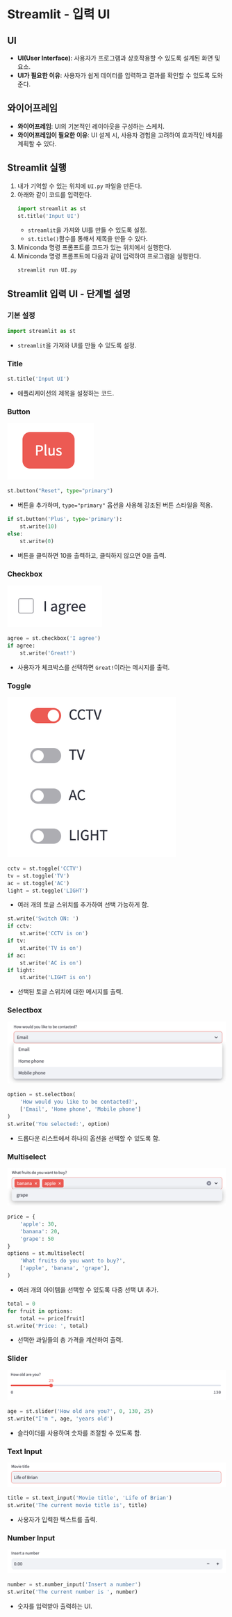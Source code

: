# Streamlit - 입력 UI

## UI
- **UI(User Interface)**: 사용자가 프로그램과 상호작용할 수 있도록 설계된 화면 및 요소.
- **UI가 필요한 이유**: 사용자가 쉽게 데이터를 입력하고 결과를 확인할 수 있도록 도와준다.

## 와이어프레임
- **와이어프레임**: UI의 기본적인 레이아웃을 구성하는 스케치.
- **와이어프레임이 필요한 이유**: UI 설계 시, 사용자 경험을 고려하여 효과적인 배치를 계획할 수 있다.

## Streamlit 실행
1. 내가 기억할 수 있는 위치에 `UI.py` 파일을 만든다.
2. 아래와 같이 코드를 입력한다.
    ```python
    import streamlit as st
    st.title('Input UI')
    ```
    - `streamlit`을 가져와 UI를 만들 수 있도록 설정.
    - `st.title()`함수를 통해서 제목을 만들 수 있다.
3. Miniconda 명령 프롬프트를 코드가 있는 위치에서 실행한다.
4. Miniconda 명령 프롬프트에 다음과 같이 입력하여 프로그램을 실행한다.
    ```bash
    streamlit run UI.py
    ```

## Streamlit 입력 UI - 단계별 설명

### 기본 설정
```python
import streamlit as st
```
- `streamlit`을 가져와 UI를 만들 수 있도록 설정.
### Title
```python
st.title('Input UI')
```
- 애플리케이션의 제목을 설정하는 코드.

### Button
  ![button](./images/button.png)

```python
st.button("Reset", type="primary")
```
- 버튼을 추가하며, `type="primary"` 옵션을 사용해 강조된 버튼 스타일을 적용.

```python
if st.button('Plus', type='primary'):
    st.write(10)
else:
    st.write(0)
```
- 버튼을 클릭하면 10을 출력하고, 클릭하지 않으면 0을 출력.

### Checkbox

  ![checkbox](./images/checkbox.png)

```python
agree = st.checkbox('I agree')
if agree:
    st.write('Great!')
```
- 사용자가 체크박스를 선택하면 `Great!`이라는 메시지를 출력.

### Toggle

  ![toggle](./images/toggle.png)

```python
cctv = st.toggle('CCTV')
tv = st.toggle('TV')
ac = st.toggle('AC')
light = st.toggle('LIGHT')
```
- 여러 개의 토글 스위치를 추가하여 선택 가능하게 함.

```python
st.write('Switch ON: ')
if cctv:
    st.write('CCTV is on')
if tv:
    st.write('TV is on')
if ac:
    st.write('AC is on')
if light:
    st.write('LIGHT is on')
```
- 선택된 토글 스위치에 대한 메시지를 출력.

### Selectbox

  ![selectbox](./images/selectbox.png)

```python
option = st.selectbox(
    'How would you like to be contacted?',
    ['Email', 'Home phone', 'Mobile phone']
)
st.write('You selected:', option)
```
- 드롭다운 리스트에서 하나의 옵션을 선택할 수 있도록 함.

### Multiselect

  ![multiselect](./images/multiselect.png)

```python
price = {
    'apple': 30,
    'banana': 20,
    'grape': 50
}
options = st.multiselect(
    'What fruits do you want to buy?',
    ['apple', 'banana', 'grape'],
)
```
- 여러 개의 아이템을 선택할 수 있도록 다중 선택 UI 추가.

```python
total = 0
for fruit in options:
    total += price[fruit]
st.write('Price: ', total)
```
- 선택한 과일들의 총 가격을 계산하여 출력.

### Slider

  ![slider](./images/slider.png)

```python
age = st.slider('How old are you?', 0, 130, 25)
st.write("I'm ", age, 'years old')
```
- 슬라이더를 사용하여 숫자를 조절할 수 있도록 함.

### Text Input

  ![textinput](./images/textinput.png)

```python
title = st.text_input('Movie title', 'Life of Brian')
st.write('The current movie title is', title)
```
- 사용자가 입력한 텍스트를 출력.

### Number Input


  ![numberinput](./images/numberinput.png)

```python
number = st.number_input('Insert a number')
st.write('The current number is ', number)
```
- 숫자를 입력받아 출력하는 UI.

